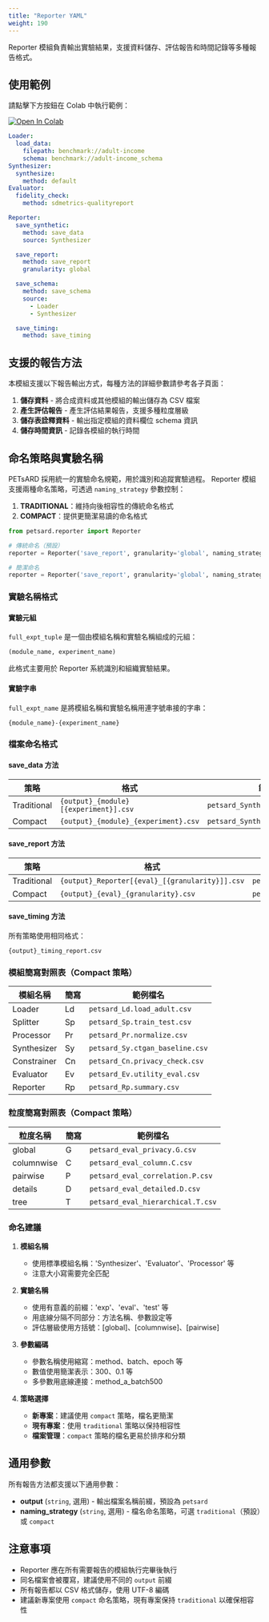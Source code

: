 ```yaml
---
title: "Reporter YAML"
weight: 190
---
```


Reporter 模組負責輸出實驗結果，支援資料儲存、評估報告和時間記錄等多種報告格式。

## 使用範例

請點擊下方按鈕在 Colab 中執行範例：

[![Open In Colab](https://colab.research.google.com/assets/colab-badge.svg)](https://colab.research.google.com/github/nics-dp/petsard/blob/main/demo/petsard-yaml/reporter-yaml/reporter.ipynb)

```yaml
Loader:
  load_data:
    filepath: benchmark://adult-income
    schema: benchmark://adult-income_schema
Synthesizer:
  synthesize:
    method: default
Evaluator:
  fidelity_check:
    method: sdmetrics-qualityreport

Reporter:
  save_synthetic:
    method: save_data
    source: Synthesizer

  save_report:
    method: save_report
    granularity: global

  save_schema:
    method: save_schema
    source:
      - Loader
      - Synthesizer

  save_timing:
    method: save_timing
```

## 支援的報告方法

本模組支援以下報告輸出方式，每種方法的詳細參數請參考各子頁面：

1. **儲存資料** - 將合成資料或其他模組的輸出儲存為 CSV 檔案
2. **產生評估報告** - 產生評估結果報告，支援多種粒度層級
3. **儲存表詮釋資料** - 輸出指定模組的資料欄位 schema 資訊
4. **儲存時間資訊** - 記錄各模組的執行時間

## 命名策略與實驗名稱

PETsARD 採用統一的實驗命名規範，用於識別和追蹤實驗過程。
Reporter 模組支援兩種命名策略，可透過 `naming_strategy` 參數控制：

1. **TRADITIONAL**：維持向後相容性的傳統命名格式
2. **COMPACT**：提供更簡潔易讀的命名格式

```python
from petsard.reporter import Reporter

# 傳統命名（預設）
reporter = Reporter('save_report', granularity='global', naming_strategy='traditional')

# 簡潔命名
reporter = Reporter('save_report', granularity='global', naming_strategy='compact')
```

### 實驗名稱格式

#### 實驗元組

`full_expt_tuple` 是一個由模組名稱和實驗名稱組成的元組：
```python
(module_name, experiment_name)
```

此格式主要用於 Reporter 系統識別和組織實驗結果。

#### 實驗字串

`full_expt_name` 是將模組名稱和實驗名稱用連字號串接的字串：
```
{module_name}-{experiment_name}
```

### 檔案命名格式

#### save_data 方法

| 策略 | 格式 | 範例 |
|------|------|------|
| Traditional | `{output}_{module}[{experiment}].csv` | `petsard_Synthesizer[exp1].csv` |
| Compact | `{output}_{module}_{experiment}.csv` | `petsard_Synthesizer_exp1.csv` |

#### save_report 方法

| 策略 | 格式 | 範例 |
|------|------|------|
| Traditional | `{output}_Reporter[{eval}_[{granularity}]].csv` | `petsard_Reporter[eval1_[global]].csv` |
| Compact | `{output}_{eval}_{granularity}.csv` | `petsard_eval1_global.csv` |

#### save_timing 方法

所有策略使用相同格式：
```
{output}_timing_report.csv
```

### 模組簡寫對照表（Compact 策略）

| 模組名稱 | 簡寫 | 範例檔名 |
|---------|------|---------|
| Loader | Ld | `petsard_Ld.load_adult.csv` |
| Splitter | Sp | `petsard_Sp.train_test.csv` |
| Processor | Pr | `petsard_Pr.normalize.csv` |
| Synthesizer | Sy | `petsard_Sy.ctgan_baseline.csv` |
| Constrainer | Cn | `petsard_Cn.privacy_check.csv` |
| Evaluator | Ev | `petsard_Ev.utility_eval.csv` |
| Reporter | Rp | `petsard_Rp.summary.csv` |

### 粒度簡寫對照表（Compact 策略）

| 粒度名稱 | 簡寫 | 範例檔名 |
|---------|------|---------|
| global | G | `petsard_eval_privacy.G.csv` |
| columnwise | C | `petsard_eval_column.C.csv` |
| pairwise | P | `petsard_eval_correlation.P.csv` |
| details | D | `petsard_eval_detailed.D.csv` |
| tree | T | `petsard_eval_hierarchical.T.csv` |

### 命名建議

1. **模組名稱**
   - 使用標準模組名稱：'Synthesizer'、'Evaluator'、'Processor' 等
   - 注意大小寫需要完全匹配

2. **實驗名稱**
   - 使用有意義的前綴：'exp'、'eval'、'test' 等
   - 用底線分隔不同部分：方法名稱、參數設定等
   - 評估層級使用方括號：[global]、[columnwise]、[pairwise]

3. **參數編碼**
   - 參數名稱使用縮寫：method、batch、epoch 等
   - 數值使用簡潔表示：300、0.1 等
   - 多參數用底線連接：method_a_batch500

4. **策略選擇**
   - **新專案**：建議使用 `compact` 策略，檔名更簡潔
   - **現有專案**：使用 `traditional` 策略以保持相容性
   - **檔案管理**：`compact` 策略的檔名更易於排序和分類

## 通用參數

所有報告方法都支援以下通用參數：

- **output** (`string`, 選用) - 輸出檔案名稱前綴，預設為 `petsard`
- **naming_strategy** (`string`, 選用) - 檔名命名策略，可選 `traditional`（預設）或 `compact`

## 注意事項

- Reporter 應在所有需要報告的模組執行完畢後執行
- 同名檔案會被覆寫，建議使用不同的 `output` 前綴
- 所有報告都以 CSV 格式儲存，使用 UTF-8 編碼
- 建議新專案使用 `compact` 命名策略，現有專案保持 `traditional` 以確保相容性